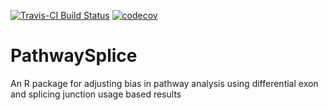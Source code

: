 [![Travis-CI Build Status](https://travis-ci.org/SCCC-BBC/PathwaySplice.svg?branch=master)](https://travis-ci.org/SCCC-BBC/PathwaySplice)
[![codecov](https://codecov.io/gh/SCCC-BBC/PathwaySplice/branch/master/graph/badge.svg)](https://codecov.io/gh/SCCC-BBC/PathwaySplice)
# PathwaySplice
An R package for adjusting bias in pathway analysis using differential exon and splicing junction usage based results


